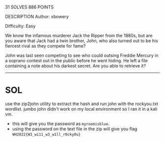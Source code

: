 31 SOLVES 886 POINTS

DESCRIPTION
Author: xbowery

Difficulty: Easy

We know the infamous murderer Jack the Ripper from the 1880s, but are you aware that Jack had a twin brother, John, who also turned out to be his fiercest rival as they compete for fame?

John was last seen competing to see who could outsing Freddie Mercury in a soprano contest out in the public before he went hiding. He left a file containing a note about his darkest secret. Are you able to retrieve it?

---
# SOL
use the zip2john utility to extract the hash and run john with the rockyou.txt wordlist. jumbo john didn't work on my local environment so I ran it in a kali vm.
- this will give you the password as `myroomisblue`.
- using the password on the text file in the zip will give you flag `WH2022{W3_wi11_w3_w1ll_r0cky0u}`